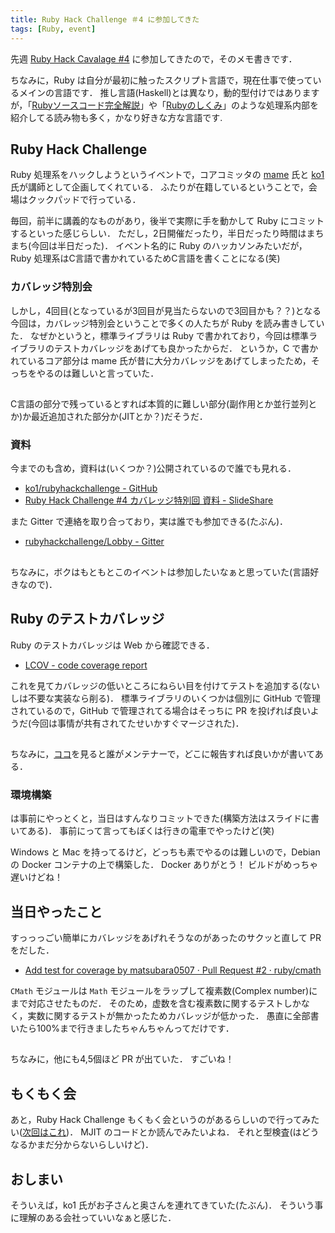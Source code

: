```yaml
---
title: Ruby Hack Challenge ＃4 に参加してきた
tags: [Ruby, event]
---
```


先週 [Ruby Hack Cavalage #4](https://cookpad.connpass.com/event/88471/) に参加してきたので，そのメモ書きです．

ちなみに，Ruby は自分が最初に触ったスクリプト言語で，現在仕事で使っているメインの言語です．
推し言語(Haskell)とは異なり，動的型付けではありますが，「[Rubyソースコード完全解説](http://i.loveruby.net/ja/rhg/book/)」や「[Rubyのしくみ](https://tatsu-zine.com/books/ruby-under-a-microscope-ja)」のような処理系内部を紹介してる読み物も多く，かなり好きな方な言語です.

## Ruby Hack Challenge

Ruby 処理系をハックしようというイベントで，コアコミッタの [mame](https://github.com/mame) 氏と [ko1](https://github.com/ko1) 氏が講師として企画してくれている．
ふたりが在籍しているということで，会場はクックパッドで行っている．

毎回，前半に講義的なものがあり，後半で実際に手を動かして Ruby にコミットするといった感じらしい．
ただし，2日開催だったり，半日だったり時間はまちまち(今回は半日だった)．
イベント名的に Ruby のハッカソンみたいだが，Ruby 処理系はC言語で書かれているためC言語を書くことになる(笑)

### カバレッジ特別会

しかし，4回目(となっているが3回目が見当たらないので3回目かも？？)となる今回は，カバレッジ特別会ということで多くの人たちが Ruby を読み書きしていた．
なぜかというと，標準ライブラリは Ruby で書かれており，今回は標準ライブラリのテストカバレッジをあげても良かったからだ．
というか，C で書かれているコア部分は mame 氏が昔に大分カバレッジをあげてしまったため，そっちをやるのは難しいと言っていた．

##

C言語の部分で残っているとすれば本質的に難しい部分(副作用とか並行並列とか)か最近追加された部分か(JITとか？)だそうだ．

### 資料

今までのも含め，資料は(いくつか？)公開されているので誰でも見れる．

- [ko1/rubyhackchallenge - GitHub](https://github.com/ko1/rubyhackchallenge)
- [Ruby Hack Challenge #4 カバレッジ特別回 資料 - SlideShare](https://www.slideshare.net/mametter/ruby-hack-challenge-4)

また Gitter で連絡を取り合っており，実は誰でも参加できる(たぶん)．

- [rubyhackchallenge/Lobby - Gitter](https://gitter.im/rubyhackchallenge/Lobby)

##

ちなみに，ボクはもともとこのイベントは参加したいなぁと思っていた(言語好きなので)．

## Ruby のテストカバレッジ

Ruby のテストカバレッジは Web から確認できる．

- [LCOV - code coverage report](https://rubyci.s3.amazonaws.com/debian8-coverage/ruby-trunk/lcov/index.html)

これを見てカバレッジの低いところにねらい目を付けてテストを追加する(ないしは不要な実装なら削る)．
標準ライブラリのいくつかは個別に GitHub で管理されているので，GitHub で管理されてる場合はそっちに PR を投げれば良いようだ(今回は事情が共有されてたせいかすぐマージされた)．

##

ちなみに，[ココ](https://github.com/ruby/ruby/blob/master/doc/maintainers.rdoc)を見ると誰がメンテナーで，どこに報告すれば良いかが書いてある．

### 環境構築

は事前にやっとくと，当日はすんなりコミットできた(構築方法はスライドに書いてある)．
事前にって言ってもぼくは行きの電車でやったけど(笑)

Windows と Mac を持ってるけど，どっちも素でやるのは難しいので，Debian の Docker コンテナの上で構築した．
Docker ありがとう！
ビルドがめっちゃ遅いけどね！

## 当日やったこと

すっっっごい簡単にカバレッジをあげれそうなのがあったのサクッと直して PR をだした．

- [Add test for coverage by matsubara0507 · Pull Request #2 · ruby/cmath](https://github.com/ruby/cmath/pull/2)

`CMath` モジュールは `Math` モジュールをラップして複素数(Complex number)にまで対応させたものだ．
そのため，虚数を含む複素数に関するテストしかなく，実数に関するテストが無かったためカバレッジが低かった．
愚直に全部書いたら100%まで行きましたちゃんちゃんってだけです．

##

ちなみに，他にも4,5個ほど PR が出ていた．
すごいね！

## もくもく会

あと，Ruby Hack Challenge もくもく会というのがあるらしいので行ってみたい([次回はこれ](https://connpass.com/event/93131/))．
MJIT のコードとか読んでみたいよね．
それと型検査(はどうなるかまだ分からないらしいけど)．

## おしまい

そういえば，ko1 氏がお子さんと奥さんを連れてきていた(たぶん)．
そういう事に理解のある会社っていいなぁと感じた．
